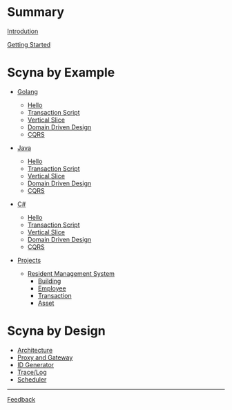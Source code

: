 # Summary

[Introdution](./introduction.md)

[Getting Started]()

# Scyna by Example

- [Golang](./example/overview.md)
  - [Hello](./example/hello.md)
  - [Transaction Script](./example/transaction-script.md)
  - [Vertical Slice](./example/vertical-slice.md)
  - [Domain Driven Design](./example/ddd.md)
  - [CQRS](./example/cqrs.md)

- [Java]()
  - [Hello]()
  - [Transaction Script]()
  - [Vertical Slice]()
  - [Domain Driven Design]()
  - [CQRS]()

- [C#]()
  - [Hello]()
  - [Transaction Script]()
  - [Vertical Slice]()
  - [Domain Driven Design]()
  - [CQRS]()

- [Projects]()
  - [Resident Management System](example/resident/resident.md)
    - [Building]()
    - [Employee]()
    - [Transaction]()
    - [Asset]()

# Scyna by Design

- [Architecture](design/architecture.md)
- [Proxy and Gateway](./design/proxy-gateway.md)
- [ID Generator](./design/generator.md)
- [Trace/Log](./design/trace.md)
- [Scheduler](./design/scheduler.md)

-----------

[Feedback](./feedback.md)